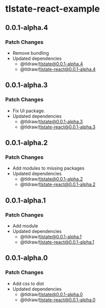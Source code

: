 # tlstate-react-example

## 0.0.1-alpha.4

### Patch Changes

- Remove bundling
- Updated dependencies
  - @tldraw/tlstate@0.0.1-alpha.4
  - @tldraw/tlstate-react@0.0.1-alpha.4

## 0.0.1-alpha.3

### Patch Changes

- Fix UI package.
- Updated dependencies
  - @tldraw/tlstate@0.0.1-alpha.3
  - @tldraw/tlstate-react@0.0.1-alpha.3

## 0.0.1-alpha.2

### Patch Changes

- Add modules to missing packages
- Updated dependencies
  - @tldraw/tlstate@0.0.1-alpha.2
  - @tldraw/tlstate-react@0.0.1-alpha.2

## 0.0.1-alpha.1

### Patch Changes

- Add module
- Updated dependencies
  - @tldraw/tlstate@0.0.1-alpha.1
  - @tldraw/tlstate-react@0.0.1-alpha.1

## 0.0.1-alpha.0

### Patch Changes

- Add css to dist
- Updated dependencies
  - @tldraw/tlstate@0.0.1-alpha.0
  - @tldraw/tlstate-react@0.0.1-alpha.0
